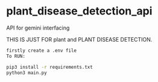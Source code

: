 # plant_disease_detection_api

 API for gemini interfacing

THIS IS JUST FOR plant and PLANT DISEASE DETECTION.

```bash
firstly create a .env file
To RUN:

pip3 install -r requirements.txt
python3 main.py
```
